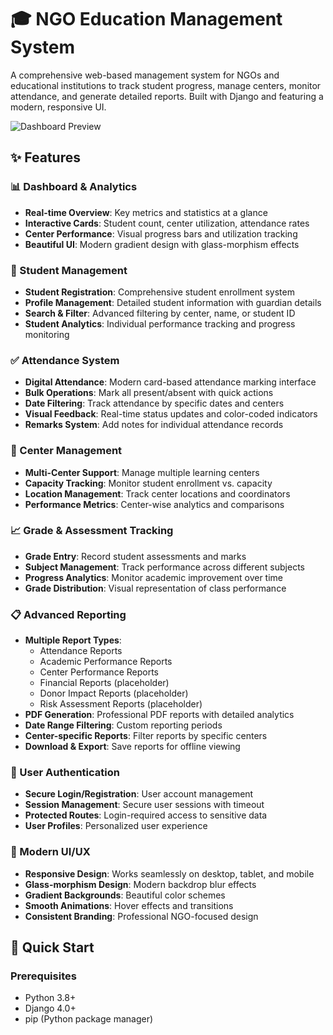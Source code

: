 # 🎓 NGO Education Management System

A comprehensive web-based management system for NGOs and educational institutions to track student progress, manage centers, monitor attendance, and generate detailed reports. Built with Django and featuring a modern, responsive UI.

![Dashboard Preview](https://via.placeholder.com/800x400/667eea/ffffff?text=NGO+Education+Management+System)

## ✨ Features

### 📊 Dashboard & Analytics
- **Real-time Overview**: Key metrics and statistics at a glance
- **Interactive Cards**: Student count, center utilization, attendance rates
- **Center Performance**: Visual progress bars and utilization tracking
- **Beautiful UI**: Modern gradient design with glass-morphism effects

### 👥 Student Management
- **Student Registration**: Comprehensive student enrollment system
- **Profile Management**: Detailed student information with guardian details
- **Search & Filter**: Advanced filtering by center, name, or student ID
- **Student Analytics**: Individual performance tracking and progress monitoring

### ✅ Attendance System
- **Digital Attendance**: Modern card-based attendance marking interface
- **Bulk Operations**: Mark all present/absent with quick actions
- **Date Filtering**: Track attendance by specific dates and centers
- **Visual Feedback**: Real-time status updates and color-coded indicators
- **Remarks System**: Add notes for individual attendance records

### 🏢 Center Management
- **Multi-Center Support**: Manage multiple learning centers
- **Capacity Tracking**: Monitor student enrollment vs. capacity
- **Location Management**: Track center locations and coordinators
- **Performance Metrics**: Center-wise analytics and comparisons

### 📈 Grade & Assessment Tracking
- **Grade Entry**: Record student assessments and marks
- **Subject Management**: Track performance across different subjects
- **Progress Analytics**: Monitor academic improvement over time
- **Grade Distribution**: Visual representation of class performance

### 📋 Advanced Reporting
- **Multiple Report Types**:
  - Attendance Reports
  - Academic Performance Reports
  - Center Performance Reports
  - Financial Reports (placeholder)
  - Donor Impact Reports (placeholder)
  - Risk Assessment Reports (placeholder)
- **PDF Generation**: Professional PDF reports with detailed analytics
- **Date Range Filtering**: Custom reporting periods
- **Center-specific Reports**: Filter reports by specific centers
- **Download & Export**: Save reports for offline viewing

### 🔐 User Authentication
- **Secure Login/Registration**: User account management
- **Session Management**: Secure user sessions with timeout
- **Protected Routes**: Login-required access to sensitive data
- **User Profiles**: Personalized user experience

### 🎨 Modern UI/UX
- **Responsive Design**: Works seamlessly on desktop, tablet, and mobile
- **Glass-morphism Design**: Modern backdrop blur effects
- **Gradient Backgrounds**: Beautiful color schemes
- **Smooth Animations**: Hover effects and transitions
- **Consistent Branding**: Professional NGO-focused design

## 🚀 Quick Start

### Prerequisites
- Python 3.8+
- Django 4.0+
- pip (Python package manager)

